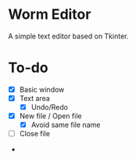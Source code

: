# Worm Editor
A simple text editor based on Tkinter.

# To-do
- [x] Basic window
- [x] Text area
    - [x] Undo/Redo
- [x] New file / Open file
    - [x] Avoid same file name
- [ ] Close file
- 